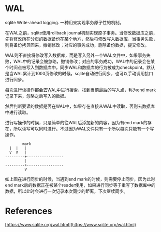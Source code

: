
# WAL

sqlite Write-ahead logging. 一种用来实现事务原子性的机制。

在WAL之前，sqlite使用rollback journal机制实现原子事务。当修改数据库之前，先将修改所在分页的数据备份在某个地方，然后将修改写入数据库，当事务失败，则将备份拷贝回来，撤销修改；对应的事务成功，删除备份数据，提交修改。

WAL则不直接将修改写入数据库，而是写入另外一个WAL文件中，如果事务失败，WAL中的记录会被忽略，撤销修改；对应的事务成功，WAL中的记录会在某个时间点被写入到数据库中。同步WAL和数据库的行为被成为checkpoint。默认是当WAL累计到1000页修改的时候，sqlite自动进行同步，也可以手动调用接口进行同步。

每次进行读操作都会去WAL中进行搜索，找到当前最后的写入点，称为end mark记录下来，忽略之后写入的数据。

然后判断要读的数据是否在WAL中，如果存在直接从WAL中读取，否则去数据库中进行读取。

进行写操作的时候，只是简单的往WAL后添加新的内容，因为有end mark的存在，所以读写可以同时进行。不过因为WAL文件只有一个所以每次只能有一个写操作。

```
		mark
  |  |	 |
  V  V   |
---------+-----------------
         |
---------+-----------------
		 V
```

如上图在进行同步的时候，当遇到end mark的时候，则需要停止同步，因为此时end mark后的数据正在被某个reader使用，如果进行同步等于重写了数据库中的数据，所以此时会进行一次记录本次同步的距离，下次继续同步。

# References

[https://www.sqlite.org/wal.html](https://www.sqlite.org/wal.html)
